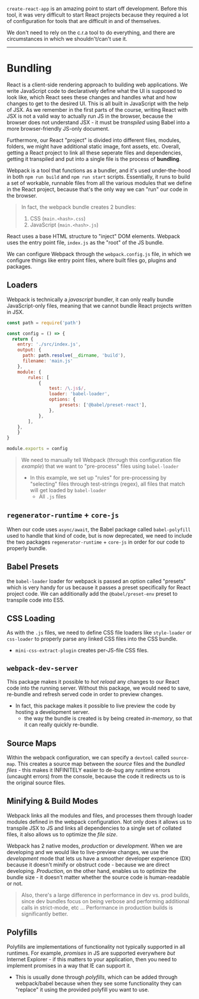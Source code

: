 `create-react-app` is an amazing point to start off development. Before this tool, it was very difficult to start React projects because they required a lot of configuration for tools that are difficult in and of themselves.

We don't need to rely on the c.r.a tool to do everything, and there are circumstances in which we shouldn't/can't use it.
___

# Bundling
React is a client-side rendering approach to building web applications. We write JavaScript code to declaratively define what the UI is supposed to look like, which React sees these changes and handles what and how changes to get to the desired UI.
This is all built in JavaScript with the help of JSX. As we remember in the first parts of the course, writing React with JSX is not a valid way to actually run JS in the browser, because the browser does not understand JSX - it must be *transpiled* using Babel into a more browser-friendly JS-only document.

Furthermore, our React "project" is divided into different files, modules, folders, we might have additional static image, font assets, etc.
Overall, getting a React project to link all these seperate files and dependencies, getting it transpiled and put into a single file is the process of **bundling**. 

Webpack is a tool that functions as a bundler, and it's used under-the-hood in both `npm run build` and `npm run start` scripts. Essentially, it runs to build a set of workable, runnable files from all the various modules that we define in the React project, because that's the only way we can "run" our code in the browser.

> In fact, the webpack bundle creates 2 bundles:
> 1. CSS  (`main.<hash>.css`)
> 2. JavaScript (`main.<hash>.js`)

React uses a base HTML structure to "inject" DOM elements. Webpack uses the entry point file, `index.js` as the "root" of the JS bundle.

We can configure Webpack through the `webpack.config.js` file, in which we configure things like entry point files, where built files go, plugins and packages.

## Loaders
Webpack is technically a *javascript* bundler, it can only really bundle JavaScript-only files, meaning that we cannot bundle React projects written in JSX.

```js
const path = require('path')

const config = () => {
  return {
    entry: './src/index.js',
    output: {
      path: path.resolve(__dirname, 'build'),
      filename: 'main.js'
    },
    module: {      
	    rules: [        
		    {          
			    test: /\.js$/,          
			    loader: 'babel-loader',          
			    options: {            
				    presets: ['@babel/preset-react'],          
				},        
			},      
		],    
	}, 
	}
}

module.exports = config
```
> We need to manually tell Webpack (through this configuration file *example*) that we want to "pre-process" files using `babel-loader`
> - In this example, we set up "rules" for pre-processing by "selecting" files through test-strings (regex), all files that match will get loaded by `babel-loader`
> 	- All `.js` files

## `regenerator-runtime` + `core-js`
When our code uses `async/await`, the Babel package called `babel-polyfill` used to handle that kind of code, but is now deprecated, we need to include the two packages `regenerator-runtime` + `core-js` in order for our code to properly bundle.

## Babel Presets
the `babel-loader` loader for webpack is passed an option called "presets" which is very handy for us because it passes a preset specifically for React project code. We can additionally add the `@babel/preset-env` preset to transpile code into ES5.

## CSS Loading
As with the `.js` files, we need to define CSS file loaders like `style-loader` or `css-loader` to properly parse any linked CSS files into the CSS bundle.

- `mini-css-extract-plugin` creates per-JS-file CSS files.

## `webpack-dev-server`
This package makes it possible to *hot reload* any changes to our React code into the running server. Without this package, we would need to save, re-bundle and refresh served code in order to preview changes.
- In fact, this package makes it possible to live preview the code by hosting a development server. 
	- the way the bundle is created is by being created *in-memory*, so that it can really quickly re-bundle.

## Source Maps
Within the webpack configuration, we can specify a `devtool` called `source-map`. This creates a source map between the *source* files and the *bundled files* - this makes it INFINITELY easier to de-bug any runtime errors (uncaught errors) from the console, because the code it redirects us to is the original source files.

## Minifying & Build Modes
Webpack links all the modules and files, and processes them through loader modules defined in the webpack configuration. Not only does it allows us to transpile JSX to JS and links all dependencies to a single set of collated files, it also allows us to optimize the *file size*.

Webpack has 2 native modes, *production* or *development*. When we are developing and we would like to live-preview changes, we use the *development* mode that lets us have a smoother developer experience (DX) because it doesn't minify or obstruct code - because we are direct developing. *Production*, on the other hand, enables us to optimize the bundle size - it doesn't matter whether the source code is human-readable or not. 
> Also, there's a large difference in performance in dev vs. prod builds, since dev bundles focus on being verbose and performing additional calls in strict-mode, etc ... Performance in production builds is significantly better.

## Polyfills
Polyfills are implementations of functionality not typically supported in all runtimes. For example, *promises* in JS are supported everywhere *but* Internet Explorer - if this matters to your application, then you need to implement promises in a way that IE can support it.
- This is usually done through *polyfills*, which can be added through webpack/babel because when they see some functionality they can "replace" it using the provided polyfill you want to use.

